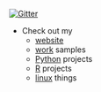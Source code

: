 [![Gitter](https://badges.gitter.im/odenipinedo/community.svg)](https://gitter.im/odenipinedo/community?utm_source=badge&utm_medium=badge&utm_campaign=pr-badge)

- Check out my 
     - [website](https://pine.do) 
     - [work](https://pine.do/portfolio) samples
     - [Python](https://pine.do/Python) projects
     - [R](https://pine.do/R) projects
     - [linux](https://github.com/odenipinedo/linux) things
     
<!--- 

Here are some ideas to get you started:

- 👯 I’m looking to collaborate on ...
- 🤔 I’m looking for help with ...\
- 💬 Ask me about
- 😄 Pronouns: ...
- ⚡ Fun fact: ...
-->
